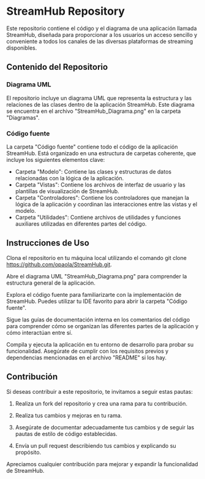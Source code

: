 # StreamHub Repository

Este repositorio contiene el código y el diagrama de una aplicación llamada StreamHub, diseñada para proporcionar a los usuarios un acceso sencillo y conveniente a todos los canales de las diversas plataformas de streaming disponibles.

## Contenido del Repositorio

### Diagrama UML

El repositorio incluye un diagrama UML que representa la estructura y las relaciones de las clases dentro de la aplicación StreamHub. Este diagrama se encuentra en el archivo "StreamHub_Diagrama.png" en la carpeta "Diagramas".

### Código fuente

La carpeta "Código fuente" contiene todo el código de la aplicación StreamHub. Está organizado en una estructura de carpetas coherente, que incluye los siguientes elementos clave:

* Carpeta "Modelo": Contiene las clases y estructuras de datos relacionadas con la lógica de la aplicación.
* Carpeta "Vistas": Contiene los archivos de interfaz de usuario y las plantillas de visualización de StreamHub.
* Carpeta "Controladores": Contiene los controladores que manejan la lógica de la aplicación y coordinan las interacciones entre las vistas y el modelo.
* Carpeta "Utilidades": Contiene archivos de utilidades y funciones auxiliares utilizadas en diferentes partes del código.

## Instrucciones de Uso

Clona el repositorio en tu máquina local utilizando el comando git clone https://github.com/opaola/StreamHub.git.

Abre el diagrama UML "StreamHub_Diagrama.png" para comprender la estructura general de la aplicación.

Explora el código fuente para familiarizarte con la implementación de StreamHub. Puedes utilizar tu IDE favorito para abrir la carpeta "Código fuente".

Sigue las guías de documentación interna en los comentarios del código para comprender cómo se organizan las diferentes partes de la aplicación y cómo interactúan entre sí.

Compila y ejecuta la aplicación en tu entorno de desarrollo para probar su funcionalidad. Asegúrate de cumplir con los requisitos previos y dependencias mencionadas en el archivo "README" si los hay.

## Contribución

Si deseas contribuir a este repositorio, te invitamos a seguir estas pautas:

1. Realiza un fork del repositorio y crea una rama para tu contribución.

1. Realiza tus cambios y mejoras en tu rama.

1. Asegúrate de documentar adecuadamente tus cambios y de seguir las pautas de estilo de código establecidas.

1. Envía un pull request describiendo tus cambios y explicando su propósito.

Apreciamos cualquier contribución para mejorar y expandir la funcionalidad de StreamHub.

